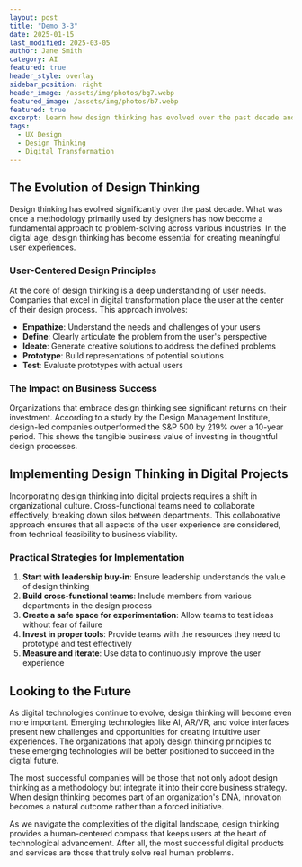 ```yaml
---
layout: post
title: "Demo 3-3"
date: 2025-01-15
last_modified: 2025-03-05  
author: Jane Smith
category: AI
featured: true
header_style: overlay
sidebar_position: right
header_image: /assets/img/photos/bg7.webp
featured_image: /assets/img/photos/b7.webp
featured: true
excerpt: Learn how design thinking has evolved over the past decade and how it is transforming user experiences in the digital age.
tags: 
  - UX Design
  - Design Thinking
  - Digital Transformation
---
```


## The Evolution of Design Thinking

Design thinking has evolved significantly over the past decade. What was once a methodology primarily used by designers has now become a fundamental approach to problem-solving across various industries. In the digital age, design thinking has become essential for creating meaningful user experiences.

### User-Centered Design Principles

At the core of design thinking is a deep understanding of user needs. Companies that excel in digital transformation place the user at the center of their design process. This approach involves:

- **Empathize**: Understand the needs and challenges of your users
- **Define**: Clearly articulate the problem from the user's perspective
- **Ideate**: Generate creative solutions to address the defined problems
- **Prototype**: Build representations of potential solutions
- **Test**: Evaluate prototypes with actual users

### The Impact on Business Success

Organizations that embrace design thinking see significant returns on their investment. According to a study by the Design Management Institute, design-led companies outperformed the S&P 500 by 219% over a 10-year period. This shows the tangible business value of investing in thoughtful design processes.

## Implementing Design Thinking in Digital Projects

Incorporating design thinking into digital projects requires a shift in organizational culture. Cross-functional teams need to collaborate effectively, breaking down silos between departments. This collaborative approach ensures that all aspects of the user experience are considered, from technical feasibility to business viability.

### Practical Strategies for Implementation

1. **Start with leadership buy-in**: Ensure leadership understands the value of design thinking
2. **Build cross-functional teams**: Include members from various departments in the design process
3. **Create a safe space for experimentation**: Allow teams to test ideas without fear of failure
4. **Invest in proper tools**: Provide teams with the resources they need to prototype and test effectively
5. **Measure and iterate**: Use data to continuously improve the user experience

## Looking to the Future

As digital technologies continue to evolve, design thinking will become even more important. Emerging technologies like AI, AR/VR, and voice interfaces present new challenges and opportunities for creating intuitive user experiences. The organizations that apply design thinking principles to these emerging technologies will be better positioned to succeed in the digital future.

The most successful companies will be those that not only adopt design thinking as a methodology but integrate it into their core business strategy. When design thinking becomes part of an organization's DNA, innovation becomes a natural outcome rather than a forced initiative.

As we navigate the complexities of the digital landscape, design thinking provides a human-centered compass that keeps users at the heart of technological advancement. After all, the most successful digital products and services are those that truly solve real human problems.